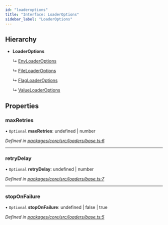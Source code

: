 ```yaml
---
id: "loaderoptions"
title: "Interface: LoaderOptions"
sidebar_label: "LoaderOptions"
---
```


## Hierarchy

- **LoaderOptions**

  ↳ [EnvLoaderOptions](envloaderoptions.md)

  ↳ [FileLoaderOptions](fileloaderoptions.md)

  ↳ [FlagLoaderOptions](flagloaderoptions.md)

  ↳ [ValueLoaderOptions](valueloaderoptions.md)

## Properties

### maxRetries

• `Optional` **maxRetries**: undefined \| number

_Defined in [packages/core/src/loaders/base.ts:6](https://github.com/willsoto/node-konfig/blob/60bd8de/packages/core/src/loaders/base.ts#L6)_

---

### retryDelay

• `Optional` **retryDelay**: undefined \| number

_Defined in [packages/core/src/loaders/base.ts:7](https://github.com/willsoto/node-konfig/blob/60bd8de/packages/core/src/loaders/base.ts#L7)_

---

### stopOnFailure

• `Optional` **stopOnFailure**: undefined \| false \| true

_Defined in [packages/core/src/loaders/base.ts:5](https://github.com/willsoto/node-konfig/blob/60bd8de/packages/core/src/loaders/base.ts#L5)_
